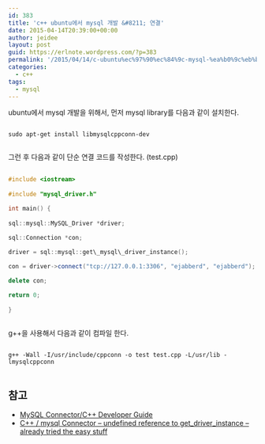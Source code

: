 ```yaml
---
id: 383
title: 'c++ ubuntu에서 mysql 개발 &#8211; 연결'
date: 2015-04-14T20:39:00+00:00
author: jeidee
layout: post
guid: https://erlnote.wordpress.com/?p=383
permalink: '/2015/04/14/c-ubuntu%ec%97%90%ec%84%9c-mysql-%ea%b0%9c%eb%b0%9c-%ec%97%b0%ea%b2%b0/'
categories:
  - c++
tags:
  - mysql
---
```

ubuntu에서 mysql 개발을 위해서, 먼저 mysql library를 다음과 같이 설치한다.

```
  
sudo apt-get install libmysqlcppconn-dev
  
```

그런 후 다음과 같이 단순 연결 코드를 작성한다. (test.cpp)

```cpp
  
#include <iostream>
  
#include "mysql_driver.h"

int main() {
      
sql::mysql::MySQL_Driver *driver;
      
sql::Connection *con;

driver = sql::mysql::get\_mysql\_driver_instance();

con = driver->connect("tcp://127.0.0.1:3306", "ejabberd", "ejabberd");

delete con;

return 0;
  
}
  
```

g++을 사용해서 다음과 같이 컴파일 한다.

```
  
g++ -Wall -I/usr/include/cppconn -o test test.cpp -L/usr/lib -lmysqlcppconn
  
```

## 참고

  * [MySQL Connector/C++ Developer Guide](http://dev.mysql.com/doc/connector-cpp/en/)
  * [C++ / mysql Connector &#8211; undefined reference to get\_driver\_instance &#8211; already tried the easy stuff](http://stackoverflow.com/questions/15995319/c-mysql-connector-undefined-reference-to-get-driver-instance-already-tri)
